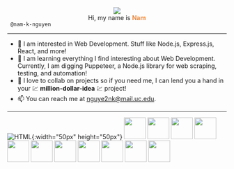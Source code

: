 <center><img src="https://i.ibb.co/GTKxV22/cover-image.png" /></center>

<div align="center">
  Hi, my name is <span style="color: rgb(242,134,48); font-weight: bold">Nam</span>
</div> 
<code> @nam-k-nguyen </code> 

---

- 👀 I am interested in Web Development. Stuff like Node.js, Express.js, React, and more!
- 🌱 I am learning everything I find interesting about Web Development. Currently, I am digging Puppeteer, a Node.js library for web scraping, testing, and automation!
- 💞️ I love to collab on projects so if you need me, I can lend you a hand in your 💹 **million-dollar-idea** 💹 project!
- 📫 You can reach me at nguye2nk@mail.uc.edu.

---
![HTML](https://cdn.jsdelivr.net/gh/devicons/devicon/icons/html5/html5-original-wordmark.svg){:width="50px" height="50px"}
<img width="50" height="50" src="https://cdn.jsdelivr.net/gh/devicons/devicon/icons/html5/html5-original-wordmark.svg" />
<img width="50" height="50" src="https://cdn.jsdelivr.net/gh/devicons/devicon/icons/css3/css3-original-wordmark.svg" />
<img width="50" height="50" src="https://cdn.jsdelivr.net/gh/devicons/devicon/icons/javascript/javascript-original.svg" />
<img width="50" height="50" src="https://cdn.jsdelivr.net/gh/devicons/devicon/icons/npm/npm-original-wordmark.svg" />
<img width="50" height="50" src="https://cdn.jsdelivr.net/gh/devicons/devicon/icons/express/express-original-wordmark.svg" />
<img width="50" height="50" src="https://cdn.jsdelivr.net/gh/devicons/devicon/icons/heroku/heroku-plain-wordmark.svg" />
<img width="50" height="50" src="https://cdn.jsdelivr.net/gh/devicons/devicon/icons/python/python-original-wordmark.svg" />
<img width="50" height="50" src="https://cdn.jsdelivr.net/gh/devicons/devicon/icons/cplusplus/cplusplus-original.svg" />
<img width="50" height="50" src="https://cdn.jsdelivr.net/gh/devicons/devicon/icons/react/react-original-wordmark.svg" />
<img width="50" height="50" src="https://cdn.jsdelivr.net/gh/devicons/devicon/icons/nodejs/nodejs-original-wordmark.svg" />
<img width="50" height="50" src="https://cdn.jsdelivr.net/gh/devicons/devicon/icons/nodejs/nodejs-plain.svg" />

